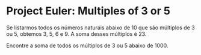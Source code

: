 # Project Euler: Multiples of 3 or 5

Se listarmos todos os números naturais abaixo de 10 que são múltiplos de 3 ou 5, obtemos 3, 5, 6 e 9. A soma desses múltiplos é 23.

Encontre a soma de todos os múltiplos de 3 ou 5 abaixo de 1000.
